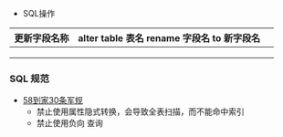* SQL操作

| 更新字段名称 | alter table 表名 rename 字段名 to 新字段名 |      |
| :----------- | ------------------------------------------ | ---- |
|              |                                            |      |
|              |                                            |      |
|              |                                            |      |





### SQL 规范

* [58到家30条军规](<https://mp.weixin.qq.com/s?__biz=MjM5ODYxMDA5OQ==&mid=2651959906&idx=1&sn=2cbdc66cfb5b53cf4327a1e0d18d9b4a&chksm=bd2d07be8a5a8ea86dc3c04eced3f411ee5ec207f73d317245e1fefea1628feb037ad71531bc&mpshare=1&scene=23&srcid=02230Q4SXp9mcQe8E4NzZOUB#rd>)
  * 禁止使用属性隐式转换，会导致全表扫描，而不能命中索引
  * 禁止使用负向 查询